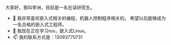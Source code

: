 大家好，我叫李洲，目前是一名在读研究生。
- 👀 我非常喜欢嵌入式相关的编程，机器人控制程序相关的。
希望以后能够成为一名合格的嵌入式工程师。
- 🌱 我现在正在学习ros，嵌入式Linux。
- 📫 我的联系方式是：13093770731


<!---
lizhouzhou666/lizhouzhou666 is a ✨ special ✨ repository because its `README.md` (this file) appears on your GitHub profile.
You can click the Preview link to take a look at your changes.
--->
